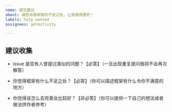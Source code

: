 ```yaml
---
name: 提交建议
about: 请告诉我框架的不足之处，让我做得更好！
labels: help wanted
assignees: getActivity

---
```


## 建议收集

* issue 是否有人曾提过类似的问题？【必答】（一旦出现重复提问我将不会再次解答）

* 你觉得框架有什么不足之处？【必答】（你可以描述框架有什么令你不满意的地方）

* 你觉得该怎么去完善会比较好？【非必答】（你可以提供一下自己的想法或者做法供作者参考）